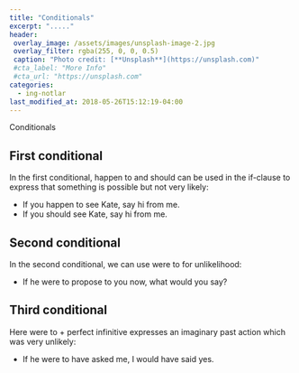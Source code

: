 ```yaml
---
title: "Conditionals"
excerpt: "....."
header:
 overlay_image: /assets/images/unsplash-image-2.jpg
 overlay_filter: rgba(255, 0, 0, 0.5)
 caption: "Photo credit: [**Unsplash**](https://unsplash.com)"
 #cta_label: "More Info"
 #cta_url: "https://unsplash.com"
categories:
  - ing-notlar
last_modified_at: 2018-05-26T15:12:19-04:00
---
```


Conditionals

## First conditional
In the first conditional, happen to and should can be used in the if-clause to express that something is possible but not very likely:

* If you happen to see Kate, say hi from me.
* If you should see Kate, say hi from me.

## Second conditional
In the second conditional, we can use were to for unlikelihood:

* If he were to propose to you now, what would you say?

## Third conditional
Here were to + perfect infinitive expresses an imaginary past action which was very unlikely:

* If he were to have asked me, I would have said yes.
